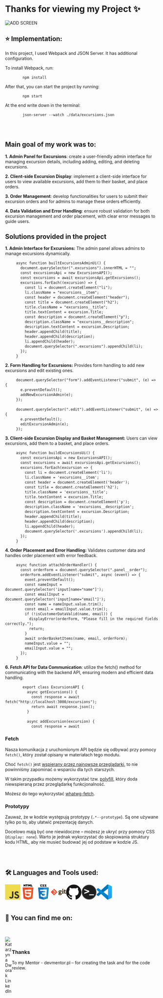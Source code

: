 # Thanks for viewing my Project ✨

![ADD SCREEN](./screen.png) 
<br />

## :star: **Implementation:**
In this project, I used Webpack and JSON Server. It has additional configuration.

To install Webpack, run:


            npm install

After that, you can start the project by running:

            npm start

At the end write down in the terminal: 

            json-server --watch ./data/excursions.json


<br />
<br />

## Main goal of my work was to:
**1. Admin Panel for Excursions**: create a user-friendly admin interface for managing excursion details, including adding, editing, and deleting excursions.

**2. Client-side Excursion Display**: implement a client-side interface for users to view available excursions, add them to their basket, and place orders.

**3. Order Management**: develop functionalities for users to submit their excursion orders and for admins to manage these orders efficiently.

**4. Data Validation and Error Handling**: ensure robust validation for both excursion management and order placement, with clear error messages to guide users.
<br />

## Solutions provided in the project
**1. Admin Interface for Excursions:**
The admin panel allows admins to manage excursions dynamically.

         async function builtExcursionsAdminUi() {
           document.querySelector(".excursions").innerHTML = "";
           const excursionsApi = new ExcursionsAPI();
           const excursions = await excursionsApi.getExcursions();
           excursions.forEach((excursion) => {
             const li = document.createElement("li");
             li.className = "excursions__item";
             const header = document.createElement("header");
             const title = document.createElement("h2");
             title.className = "excursions__title";
             title.textContent = excursion.Title;
             const description = document.createElement("p");
             description.className = "excursions__description";
             description.textContent = excursion.Description;
             header.appendChild(title);
             header.appendChild(description);
             li.appendChild(header);
             document.querySelector(".excursions").appendChild(li);
           });
         }

**2. Form Handling for Excursions:**
Provides form handling to add new excursions and edit existing ones.

         document.querySelector("form").addEventListener("submit", (e) => {
           e.preventDefault();
           addNewExcursionAdmin(e);
         });
         
         document.querySelector(".edit").addEventListener("submit", (e) => {
           e.preventDefault();
           editExcursionAdmin(e);
         });

**3. Client-side Excursion Display and Basket Management:**
Users can view excursions, add them to a basket, and place orders.

         async function buildExcursionsUi() {
           const excursionsApi = new ExcursionsAPI();
           const excursions = await excursionsApi.getExcursions();
           excursions.forEach(excursion => {
             const li = document.createElement('li');
             li.className = 'excursions__item';
             const header = document.createElement('header');
             const title = document.createElement('h2');
             title.className = 'excursions__title';
             title.textContent = excursion.Title;
             const description = document.createElement('p');
             description.className = 'excursions__description';
             description.textContent = excursion.Description;
             header.appendChild(title);
             header.appendChild(description);
             li.appendChild(header);
             document.querySelector('.excursions').appendChild(li);
           });
         }
         
**4. Order Placement and Error Handling:**
Validates customer data and handles order placement with error feedback.

         async function attachOrderHandler() {
           const orderForm = document.querySelector(".panel__order");
           orderForm.addEventListener("submit", async (event) => {
             event.preventDefault();
             const nameInput = document.querySelector('input[name="name"]');
             const emailInput = document.querySelector('input[name="email"]');
             const name = nameInput.value.trim();
             const email = emailInput.value.trim();
             if (!isCustomerDataValid(name, email)) {
               displayError(orderForm, "Please fill in the required fields correctly.");
               return;
             }
             await orderBasketItems(name, email, orderForm);
             nameInput.value = "";
             emailInput.value = "";
           });
         }

**6. Fetch API for Data Communication**: utilize the fetch() method for communicating with the backend API, ensuring modern and efficient data handling.

            export class ExcursionsAPI {
              async getExcursions() {
                const response = await fetch("http://localhost:3000/excursions");
                return await response.json();
              }
            
              async addExcursion(excursion) {
                const response = await

### Fetch

Nasza komunikacja z uruchomionym API będzie się odbywać przy pomocy `fetch()`, który został opisany w materiałach tego modułu.

Choć `fetch()` jest [wspierany przez najnowsze przeglądarki](https://caniuse.com/#feat=fetch), to nie powinniśmy zapominać o wsparciu dla tych starszych.

W takim przypadku możemy wykorzystać tzw. [polyfill](https://pl.wikipedia.org/wiki/Polyfill), który doda niewspieraną przez przeglądarkę funkcjonalność.

Możesz do tego wykorzystać [whatwg-fetch](https://github.com/github/fetch).

### Prototypy

Zauważ, że w kodzie występują prototypy (`.*--prototype`). Są one używane tylko po to, aby ułatwić prezentację danych.

Docelowo mają być one niewidoczne – możesz je ukryć przy pomocy CSS (`display: none`). Warto je jednak wykorzystać do skopiowania struktury kodu HTML, aby nie musieć budować jej od podstaw w kodzie JS.


<br />
<br />

## 🛠️ Languages and Tools used: 

<img align="left" alt="JavaScript" width="50px" src="https://raw.githubusercontent.com/github/explore/379d8d145b878a5b7a1c2a5b5800b1d82d5c8c8f/topics/javascript/javascript.png" />

<img align="left" alt="HTML5" width="50px" src="https://raw.githubusercontent.com/github/explore/80688e429a7d4ef2fca1e82350fe8e3517d3494d/topics/html/html.png" />

<img align="left" alt="CSS3" width="50px" src="https://raw.githubusercontent.com/github/explore/80688e429a7d4ef2fca1e82350fe8e3517d3494d/topics/css/css.png" />

<img align="left" alt="Git" width="50px" src="https://raw.githubusercontent.com/github/explore/80688e429a7d4ef2fca1e82350fe8e3517d3494d/topics/git/git.png" />

<img align="left" alt="GitHub" width="50px" src="https://raw.githubusercontent.com/github/explore/78df643247d429f6cc873026c0622819ad797942/topics/github/github.png" />

<img align="left" alt="Terminal" width="50px" src="https://raw.githubusercontent.com/github/explore/80688e429a7d4ef2fca1e82350fe8e3517d3494d/topics/terminal/terminal.png" />

<img align="left" alt="Visual Studio Code" width="50px" src="https://raw.githubusercontent.com/github/explore/80688e429a7d4ef2fca1e82350fe8e3517d3494d/topics/visual-studio-code/visual-studio-code.png" />

<br />
<br />
<br />
<br />

## :blue_heart:  You can find me on:
<br/>

[<img align="left" alt="Katarzyna Dworak LinkedIn" width="22px" src="https://cdn.jsdelivr.net/npm/simple-icons@v3/icons/linkedin.svg" />](https://www.linkedin.com/in/katarzynadworakk/)

 
<br />

### Thanks
To my Mentor - devmentor.pl – for creating the task and for the code review.

